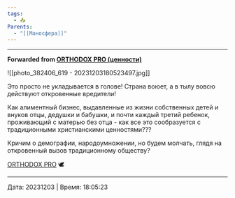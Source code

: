 ```yaml
---
tags:
  - 📥
Parents:
  - "[[Маносфера]]"
---
```



***

**Forwarded from [ORTHODOX PRO (ценности)](https://t.me/orthodoxklyuev/3352)**

![[photo_382406_619 - 20231203180523497.jpg]]

Это просто не укладывается в голове!
Страна воюет, а в тылу вовсю действуют откровенные вредители!

Как алиментный бизнес, выдавленные из жизни собственных детей и внуков отцы, дедушки и бабушки, 
и почти каждый третий ребенок, проживающий с матерью без отца - как все это сообразуется с традиционными христианскими ценностями???

Кричим о демографии, народоумножении, но будем молчать, глядя на откровенный вызов традиционному обществу?

[ORTHODOX PRO](https://t.me/orthodoxklyuev) 🕊

---

Дата: 20231203 | Время: 18:05:23

